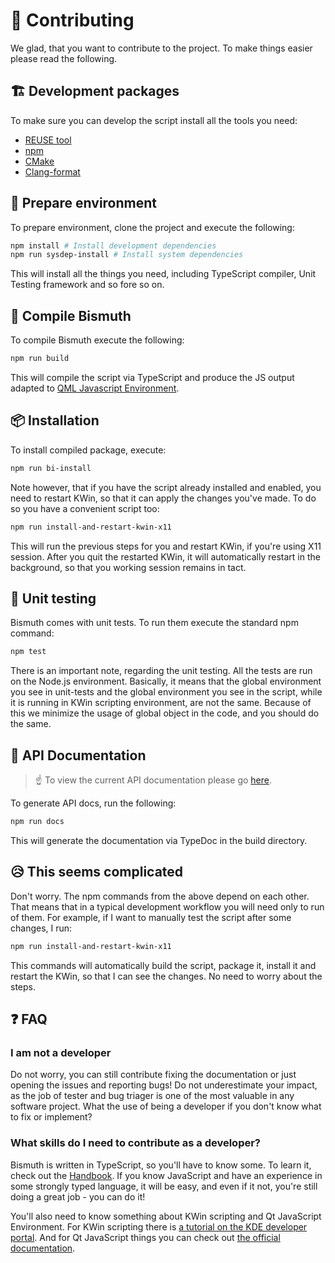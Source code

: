 <!--
  SPDX-FileCopyrightText: 2021 Mikhail Zolotukhin <mail@genda.life>
  SPDX-License-Identifier: MIT
-->

# 🤝 Contributing

We glad, that you want to contribute to the project. To make things easier
please read the following.

## 🏗️ Development packages

To make sure you can develop the script install all the tools you need:

- [REUSE tool](https://git.fsfe.org/reuse/tool#install)
- [npm](https://docs.npmjs.com/downloading-and-installing-node-js-and-npm)
- [CMake](https://cmake.org/)
- [Clang-format](https://clang.llvm.org/docs/ClangFormat.html)

## 👷 Prepare environment

To prepare environment, clone the project and execute the following:

```sh
npm install # Install development dependencies
npm run sysdep-install # Install system dependencies
```

This will install all the things you need, including TypeScript compiler, Unit
Testing framework and so fore so on.

## 🔨 Compile Bismuth

To compile Bismuth execute the following:

```sh
npm run build
```

This will compile the script via TypeScript and produce the JS output adapted to
[QML Javascript Environment](https://doc.qt.io/qt-5/qtqml-javascript-hostenvironment.html).

## 📦 Installation

To install compiled package, execute:

```sh
npm run bi-install
```

Note however, that if you have the script already installed and enabled, you need to
restart KWin, so that it can apply the changes you've made. To do so you have a
convenient script too:

```sh
npm run install-and-restart-kwin-x11
```

This will run the previous steps for you and restart KWin, if you're using X11 session.
After you quit the restarted KWin, it will automatically restart in the background, so
that you working session remains in tact.

## 🧪 Unit testing

Bismuth comes with unit tests. To run them execute the standard npm command:

```sh
npm test
```

There is an important note, regarding the unit testing. All the tests are run
on the Node.js environment. Basically, it means that the global environment you
see in unit-tests and the global environment you see in the script, while it is
running in KWin scripting environment, are not the same. Because of this we
minimize the usage of global object in the code, and you should do the same.

## 📑 API Documentation

> ☝️ To view the current API documentation please go
> [here](https://bismuth-forge.github.io/bismuth/).

To generate API docs, run the following:

```sh
npm run docs
```

This will generate the documentation via TypeDoc in the build directory.

## 😥 This seems complicated

Don't worry. The npm commands from the above depend on each other. That means
that in a typical development workflow you will need only to run of them.
For example, if I want to manually test the script after some changes, I run:

```sh
npm run install-and-restart-kwin-x11
```

This commands will automatically build the script, package it, install it and
restart the KWin, so that I can see the changes. No need to worry about the
steps.

## ❓ FAQ

### I am not a developer

Do not worry, you can still contribute fixing the documentation or just opening
the issues and reporting bugs! Do not underestimate your impact, as the job of
tester and bug triager is one of the most valuable in any software project.
What the use of being a developer if you don't know what to fix or implement?

### What skills do I need to contribute as a developer?

Bismuth is written in TypeScript, so you'll have to know some. To learn it,
check out the [Handbook](https://www.typescriptlang.org/docs/handbook/). If you
know JavaScript and have an experience in some strongly typed language, it will
be easy, and even if it not, you're still doing a great job - you can do it!

You'll also need to know something about KWin scripting and Qt JavaScript
Environment. For KWin scripting there is [a tutorial on the KDE developer
portal](https://develop.kde.org/docs/plasma/kwin/). And for Qt JavaScript
things you can check out [the official
documentation](https://doc.qt.io/qt-5/qtqml-javascript-hostenvironment.html).
